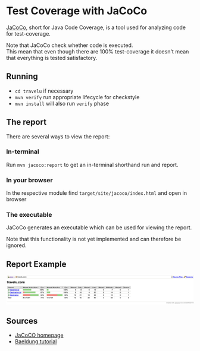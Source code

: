 # Test Coverage with JaCoCo

[JaCoCo](https://www.jacoco.org/jacoco/), short for Java Code Coverage, is a tool used for analyzing code for test-coverage.

Note that JaCoCo check whether code is executed.  
This mean that even though there are 100% test-coverage it doesn't mean that everything is tested satisfactory.

## Running
- `cd travelu` if necessary
- `mvn verify` run appropriate lifecycle for checkstyle
- `mvn install` will also run `verify` phase

## The report
There are several ways to view the report:

### In-terminal
Run `mvn jacoco:report` to get an in-terminal shorthand run and report.

### In your browser
In the respective module find `target/site/jacoco/index.html` and open in browser

### The executable
JaCoCo generates an executable which can be used for viewing the report.  

Note that this functionality is not yet implemented and can therefore be ignored.


## Report Example
![JaCoCo-report-demo](../pictures/JaCoCoReportDemo.png)



## Sources
- [JaCoCO homepage](https://www.jacoco.org/jacoco/)  
- [Baeldung tutorial](https://www.baeldung.com/jacoco)
